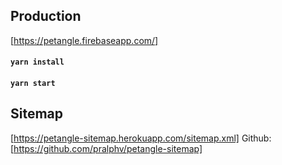 ## Production 
[https://petangle.firebaseapp.com/]

#### `yarn install` 
#### `yarn start`

## Sitemap
[https://petangle-sitemap.herokuapp.com/sitemap.xml]
Github: [https://github.com/pralphv/petangle-sitemap]
    